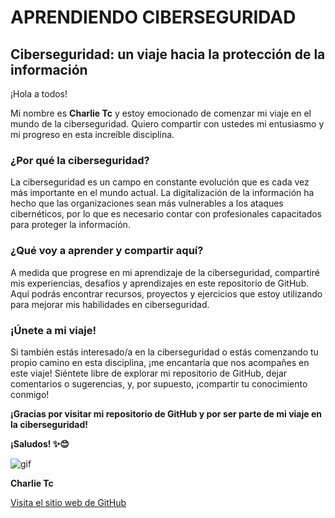# APRENDIENDO CIBERSEGURIDAD

## Ciberseguridad: un viaje hacia la protección de la información

¡Hola a todos!

Mi nombre es **Charlie Tc** y estoy emocionado de comenzar mi viaje en el mundo de la ciberseguridad. Quiero compartir con ustedes mi entusiasmo y mi progreso en esta increíble disciplina.

### ¿Por qué la ciberseguridad?

La ciberseguridad es un campo en constante evolución que es cada vez más importante en el mundo actual. La digitalización de la información ha hecho que las organizaciones sean más vulnerables a los ataques cibernéticos, por lo que es necesario contar con profesionales capacitados para proteger la información.

### ¿Qué voy a aprender y compartir aquí?

A medida que progrese en mi aprendizaje de la ciberseguridad, compartiré mis experiencias, desafíos y aprendizajes en este repositorio de GitHub. Aquí podrás encontrar recursos, proyectos y ejercicios que estoy utilizando para mejorar mis habilidades en ciberseguridad.

### ¡Únete a mi viaje!

Si también estás interesado/a en la ciberseguridad o estás comenzando tu propio camino en esta disciplina, ¡me encantaría que nos acompañes en este viaje! Siéntete libre de explorar mi repositorio de GitHub, dejar comentarios o sugerencias, y, por supuesto, ¡compartir tu conocimiento conmigo!

**¡Gracias por visitar mi repositorio de GitHub y por ser parte de mi viaje en la ciberseguridad!**

**¡Saludos! ✨😊**

![gif](https://i.gifer.com/A46G.gif)

**Charlie Tc**

[Visita el sitio web de GitHub](https://github.com/Charlie-Tc)

